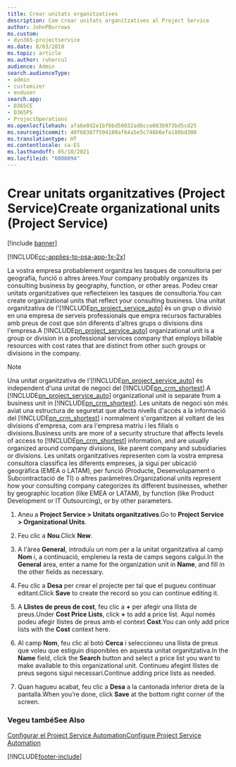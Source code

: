 ```yaml
---
title: Crear unitats organitzatives
description: Com crear unitats organitzatives al Project Service
author: JohnPBurrows
ms.custom:
- dyn365-projectservice
ms.date: 8/03/2018
ms.topic: article
ms.author: ruhercul
audience: Admin
search.audienceType:
- admin
- customizer
- enduser
search.app:
- D365CE
- D365PS
- ProjectOperations
ms.openlocfilehash: afa6e0d2e1bf6bd50032ad6cce083b973bd5cd25
ms.sourcegitcommit: 40f68387f594180af64a5e5c748b6efa188bd300
ms.translationtype: HT
ms.contentlocale: ca-ES
ms.lasthandoff: 05/10/2021
ms.locfileid: "6006094"
---
```

# <a name="create-organizational-units-project-service"></a><span data-ttu-id="a1217-103">Crear unitats organitzatives (Project Service)</span><span class="sxs-lookup"><span data-stu-id="a1217-103">Create organizational units (Project Service)</span></span>

[!include [banner](../includes/psa-now-project-operations.md)]

[!INCLUDE[cc-applies-to-psa-app-1x-2x](../includes/cc-applies-to-psa-app-1x-2x.md)]

<span data-ttu-id="a1217-104">La vostra empresa probablement organitza les tasques de consultoria per geografia, funció o altres àrees.</span><span class="sxs-lookup"><span data-stu-id="a1217-104">Your company probably organizes its consulting business by geography, function, or other areas.</span></span> <span data-ttu-id="a1217-105">Podeu crear unitats organitzatives que reflecteixen les tasques de consultoria.</span><span class="sxs-lookup"><span data-stu-id="a1217-105">You can create organizational units that reflect your consulting business.</span></span> <span data-ttu-id="a1217-106">Una unitat organitzativa de l'[!INCLUDE[pn_project_service_auto](../includes/pn-project-service-auto.md)] és un grup o divisió en una empresa de serveis professionals que empra recursos facturables amb preus de cost que són diferents d'altres grups o divisions dins l'empresa.</span><span class="sxs-lookup"><span data-stu-id="a1217-106">A [!INCLUDE[pn_project_service_auto](../includes/pn-project-service-auto.md)] organizational unit is a group or division in a professional services company that employs billable resources with cost rates that are distinct from other such groups or divisions in the company.</span></span>  
  
> [!NOTE]
>  <span data-ttu-id="a1217-107">Una unitat organitzativa de l'[!INCLUDE[pn_project_service_auto](../includes/pn-project-service-auto.md)] és independent d'una unitat de negoci del [!INCLUDE[pn_crm_shortest](../includes/pn-crm-shortest.md)].</span><span class="sxs-lookup"><span data-stu-id="a1217-107">A [!INCLUDE[pn_project_service_auto](../includes/pn-project-service-auto.md)] organizational unit is separate from a business unit in [!INCLUDE[pn_crm_shortest](../includes/pn-crm-shortest.md)].</span></span> <span data-ttu-id="a1217-108">Les unitats de negoci són més aviat una estructura de seguretat que afecta nivells d'accés a la informació del [!INCLUDE[pn_crm_shortest](../includes/pn-crm-shortest.md)] i normalment s'organitzen al voltant de les divisions d'empresa, com ara l'empresa matriu i les filials o divisions.</span><span class="sxs-lookup"><span data-stu-id="a1217-108">Business units are more of a security structure that affects levels of access to [!INCLUDE[pn_crm_shortest](../includes/pn-crm-shortest.md)] information, and are usually organized around company divisions, like parent company and subsidiaries or divisions.</span></span> <span data-ttu-id="a1217-109">Les unitats organitzatives representen com la vostra empresa consultora classifica les diferents empreses, ja sigui per ubicació geogràfica (EMEA o LATAM), per funció (Producte, Desenvolupament o Subcontractació de TI) o altres paràmetres.</span><span class="sxs-lookup"><span data-stu-id="a1217-109">Organizational units represent how your consulting company categorizes its different businesses, whether by geographic location (like EMEA or LATAM), by function (like Product Development or IT Outsourcing), or by other parameters.</span></span>  
  
1.  <span data-ttu-id="a1217-110">Aneu a **Project Service > Unitats organitzatives**.</span><span class="sxs-lookup"><span data-stu-id="a1217-110">Go to **Project Service > Organizational Units**.</span></span>  
  
2.  <span data-ttu-id="a1217-111">Feu clic a **Nou**.</span><span class="sxs-lookup"><span data-stu-id="a1217-111">Click **New**.</span></span>  
  
3.  <span data-ttu-id="a1217-112">A l'àrea **General**, introduïu un nom per a la unitat organitzativa al camp **Nom** i, a continuació, empleneu la resta de camps segons calgui.</span><span class="sxs-lookup"><span data-stu-id="a1217-112">In the **General** area, enter a name for the organization unit in **Name**, and fill in the other fields as necessary.</span></span>  
  
4.  <span data-ttu-id="a1217-113">Feu clic a **Desa** per crear el projecte per tal que el pugueu continuar editant.</span><span class="sxs-lookup"><span data-stu-id="a1217-113">Click **Save** to create the record so you can continue editing it.</span></span>  
  
5.  <span data-ttu-id="a1217-114">A **Llistes de preus de cost**, feu clic a **+** per afegir una llista de preus.</span><span class="sxs-lookup"><span data-stu-id="a1217-114">Under **Cost Price Lists**, click **+** to add a price list.</span></span> <span data-ttu-id="a1217-115">Aquí només podeu afegir llistes de preus amb el context **Cost**.</span><span class="sxs-lookup"><span data-stu-id="a1217-115">You can only add price lists with the **Cost** context here.</span></span>  
  
6.  <span data-ttu-id="a1217-116">Al camp **Nom**, feu clic al botó **Cerca** i seleccioneu una llista de preus que voleu que estiguin disponibles en aquesta unitat organitzativa.</span><span class="sxs-lookup"><span data-stu-id="a1217-116">In the **Name** field, click the **Search** button and select a price list you want to make available to this organizational unit.</span></span> <span data-ttu-id="a1217-117">Continueu afegint llistes de preus segons sigui necessari.</span><span class="sxs-lookup"><span data-stu-id="a1217-117">Continue adding price lists as needed.</span></span>  
  
7.  <span data-ttu-id="a1217-118">Quan hagueu acabat, feu clic a **Desa** a la cantonada inferior dreta de la pantalla.</span><span class="sxs-lookup"><span data-stu-id="a1217-118">When you’re done, click **Save** at the bottom right corner of the screen.</span></span>  
  
### <a name="see-also"></a><span data-ttu-id="a1217-119">Vegeu també</span><span class="sxs-lookup"><span data-stu-id="a1217-119">See Also</span></span>  
 [<span data-ttu-id="a1217-120">Configurar el Project Service Automation</span><span class="sxs-lookup"><span data-stu-id="a1217-120">Configure Project Service Automation</span></span>](../psa/configure.md)


[!INCLUDE[footer-include](../includes/footer-banner.md)]